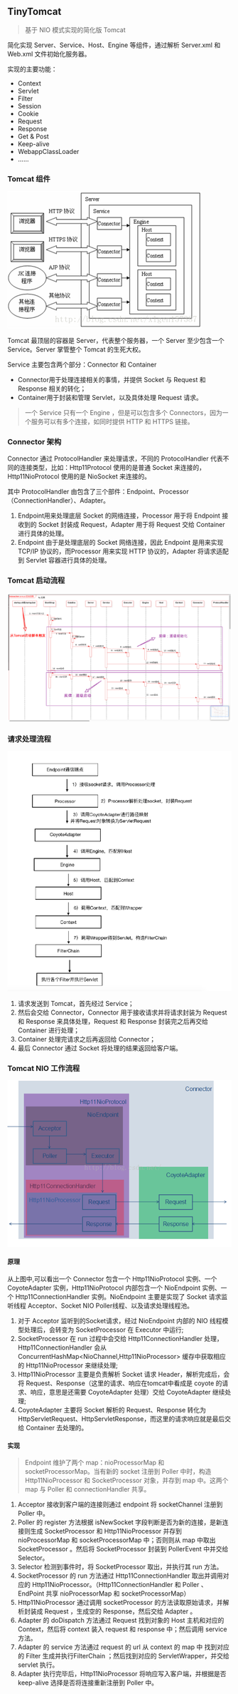 ## TinyTomcat

> 基于 NIO 模式实现的简化版 Tomcat

简化实现 Server、Service、Host、Engine 等组件，通过解析 Server.xml 和 Web.xml 文件初始化服务器。

实现的主要功能：
- Context
- Servlet
- Filter
- Session
- Cookie
- Request
- Response
- Get & Post
- Keep-alive
- WebappClassLoader
- ......

### Tomcat 组件

![Tomcat组件图](images/tomcat组件图.png)

Tomcat 最顶层的容器是 Server，代表整个服务器，一个 Server 至少包含一个 Service。Server 掌管整个 Tomcat 的生死大权。

Service 主要包含两个部分：Connector 和 Container

- Connector用于处理连接相关的事情，并提供 Socket 与 Request 和 Response 相关的转化；
- Container用于封装和管理 Servlet，以及具体处理 Request 请求。

> 一个 Service 只有一个 Engine ，但是可以包含多个 Connectors，因为一个服务可以有多个连接，如同时提供 HTTP 和 HTTPS 链接。

### Connector 架构

Connector 通过 ProtocolHandler 来处理请求，不同的 ProtocolHandler 代表不同的连接类型，比如：Http11Protocol 使用的是普通 Socket 来连接的，Http11NioProtocol 使用的是 NioSocket 来连接的。

其中 ProtocolHandler 由包含了三个部件：Endpoint、Processor（ConnectionHandler）、Adapter。

1. Endpoint用来处理底层 Socket 的网络连接，Processor 用于将 Endpoint 接收到的 Socket 封装成 Request，Adapter 用于将 Request 交给 Container 进行具体的处理。
2. Endpoint 由于是处理底层的 Socket 网络连接，因此 Endpoint 是用来实现 TCP/IP 协议的，而Processor 用来实现 HTTP 协议的，Adapter 将请求适配到 Servlet 容器进行具体的处理。


### Tomcat 启动流程

![tomcat启动流程图](images/tomcat启动流程图.png)

### 请求处理流程

![Tomcat 请求流程](images/tomcat请求流程示意图.png)

1. 请求发送到 Tomcat，首先经过 Service；
2. 然后会交给 Connector，Connector 用于接收请求并将请求封装为 Request 和 Response 来具体处理，Request 和 Response 封装完之后再交给 Container 进行处理；
3. Container 处理完请求之后再返回给 Connector；
4. 最后 Connector 通过 Socket 将处理的结果返回给客户端。

### Tomcat NIO 工作流程

![Tomcat NIO 工作流程](images/tomcat%20nio%20工作流程.png)

#### 原理 
从上图中,可以看出一个 Connector 包含一个 Http11NioProtocol 实例、一个 CoyoteAdapter 实例，Http11NioProtocol 内部包含一个 NioEndpoint 实例、一个 Http11ConnectionHandler 实例。NioEndpoint 主要是实现了 Socket 请求监听线程 Acceptor、Socket NIO Poller线程、以及请求处理线程池。
1. 对于 Acceptor 监听到的Socket请求，经过 NioEndpoint 内部的 NIO 线程模型处理后，会转变为 SocketProcessor 在 Executor 中运行;
2. SocketProcessor 在 run 过程中会交给 Http11ConnectionHandler 处理，Http11ConnectionHandler 会从ConcurrentHashMap<NioChannel,Http11NioProcessor> 缓存中获取相应的 Http11NioProcessor 来继续处理;
3. Http11NioProcessor 主要是负责解析 Socket 请求 Header，解析完成后，会将 Request、Response（这里的请求、响应在tomcat中看成是 coyote 的请求、响应，意思是还需要 CoyoteAdapter 处理）交给 CoyoteAdapter 继续处理;
4. CoyoteAdapter 主要将 Socket 解析的 Request、Response 转化为 HttpServletRequest、HttpServletResponse，而这里的请求响应就是最后交给 Container 去处理的。

#### 实现

> Endpoint 维护了两个 map：nioProcessorMap 和 socketProcessorMap。当有新的 socket 注册到 Poller 中时，构造 Http11NioProcessor 和 SocketProcessor 对象，并存到 map 中。这两个 map 与 Poller 和 connectionHandler 共享。

1. Acceptor 接收到客户端的连接则通过 endpoint 将 socketChannel 注册到 Poller 中。
2. Poller 的 register 方法根据 isNewSocket 字段判断是否为新的连接，是新连接则生成 SocketProcessor 和 Http11NioProcessor 并存到 nioProcessorMap 和 socketProcessorMap 中；否则则从 map 中取出 SocketProcessor 。然后将 SocketProcessor 封装到 PollerEvent 中并交给 Selector。
3. Selector 检测到事件时，将 SocketProcessor 取出，并执行其 run 方法。
4. SocketProcessor 的 run 方法通过 Http11ConnectionHandler 取出并调用对应的 Http11NioProcessor。（Http11ConnectionHandler 和 Poller 、EndPoint 共享 nioProcessorMap 和 socketProcessorMap）
5. Http11NioProcessor 通过调用 socketProcessor 的方法读取原始请求，并解析封装成 Request ，生成空的 Response，然后交给 Adapter 。
6. Adapter 的 doDispatch 方法通过 Request 找到对象的 Host 主机和对应的 Context，然后将 context 装入 request 和 response 中；然后调用 service 方法。
7. Adapter 的 service 方法通过 request 的 url 从 context 的 map 中 找到对应的 Filter 生成并执行FilterChain ；然后找到对应的 ServletWrapper，并交给 servlet 执行。
8. Adapter 执行完毕后，Http11NioProcessor 将响应写入客户端，并根据是否 keep-alive 选择是否将连接重新注册到 Poller 中。
